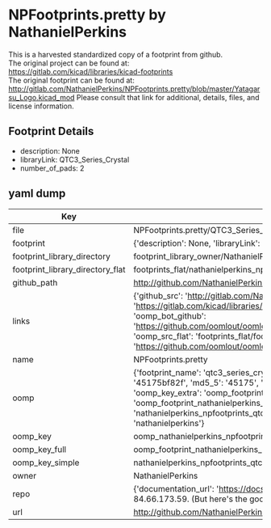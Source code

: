 # NPFootprints.pretty by NathanielPerkins  
This is a harvested standardized copy of a footprint from github.  
The original project can be found at:  
https://gitlab.com/kicad/libraries/kicad-footprints  
The original footprint can be found at:
http://gitlab.com/NathanielPerkins/NPFootprints.pretty/blob/master/Yatagarsu_Logo.kicad_mod
Please consult that link for additional, details, files, and license information.  
## Footprint Details
* description: None  
* libraryLink: QTC3_Series_Crystal  
* number_of_pads: 2  
## yaml dump  
| Key | Value |  
| --- | --- |  
| file | NPFootprints.pretty/QTC3_Series_Crystal.kicad_mod |  
| footprint | {'description': None, 'libraryLink': 'QTC3_Series_Crystal', 'number_of_pads': 2} |  
| footprint_library_directory | footprint_library_owner/NathanielPerkins_NPFootprints.pretty |  
| footprint_library_directory_flat | footprints_flat/nathanielperkins_npfootprints_qtc3_series_crystal/working |  
| github_path | http://github.com/NathanielPerkins/NPFootprints.pretty/blob/master/QTC3_Series_Crystal.kicad_mod |  
| links | {'github_src': 'http://gitlab.com/NathanielPerkins/NPFootprints.pretty/blob/master/Yatagarsu_Logo.kicad_mod', 'github_src_repo': 'https://gitlab.com/kicad/libraries/kicad-footprints', 'oomp_bot': 'footprints/nathanielperkins_npfootprints_qtc3_series_crystal/working', 'oomp_bot_github': 'https://github.com/oomlout/oomlout_oomp_footprint_bot/tree/main/footprints/nathanielperkins_npfootprints_qtc3_series_crystal/working', 'oomp_src_flat': 'footprints_flat/footprints_flat/nathanielperkins_npfootprints_qtc3_series_crystal/working', 'oomp_src_flat_github': 'https://github.com/oomlout/oomlout_oomp_footprint_src/tree/main/footprints_flat/nathanielperkins_npfootprints_qtc3_series_crystal/working'} |  
| name | NPFootprints.pretty |  
| oomp | {'footprint_name': 'qtc3_series_crystal', 'library_name': 'npfootprints', 'md5': '45175bf82f8817ac5b52d2baa1a35a96', 'md5_10': '45175bf82f', 'md5_5': '45175', 'md5_6': '45175b', 'oomp_key': 'oomp_nathanielperkins_npfootprints_qtc3_series_crystal', 'oomp_key_extra': 'oomp_footprint_nathanielperkins_npfootprints_qtc3_series_crystal', 'oomp_key_full': 'oomp_footprint_nathanielperkins_npfootprints_qtc3_series_crystal_45175b', 'oomp_key_simple': 'nathanielperkins_npfootprints_qtc3_series_crystal', 'original_filename': 'NPFootprints.pretty/QTC3_Series_Crystal.kicad_mod', 'owner_name': 'nathanielperkins'} |  
| oomp_key | oomp_nathanielperkins_npfootprints_qtc3_series_crystal |  
| oomp_key_full | oomp_footprint_nathanielperkins_npfootprints_qtc3_series_crystal |  
| oomp_key_simple | nathanielperkins_npfootprints_qtc3_series_crystal |  
| owner | NathanielPerkins |  
| repo | {'documentation_url': 'https://docs.github.com/rest/overview/resources-in-the-rest-api#rate-limiting', 'message': "API rate limit exceeded for 84.66.173.59. (But here's the good news: Authenticated requests get a higher rate limit. Check out the documentation for more details.)"} |  
| url | http://github.com/NathanielPerkins/NPFootprints.pretty |  

